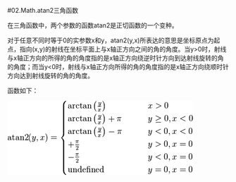 #02.Math.atan2三角函数

在三角函数中，两个参数的函数atan2是正切函数的一个变种。

对于任意不同时等于0的实参数x和y，atan2(y,x)所表达的意思是坐标原点为起点，指向(x,y)的射线在坐标平面上与x轴正方向之间的角的角度。当y>0时，射线与x轴正方向的所得的角的角度指的是x轴正方向绕逆时针方向到达射线旋转的角的角度；而当y<0时，射线与x轴正方向所得的角的角度指的是x轴正方向绕顺时针方向达到射线旋转的角的角度。

函数如下：

<img src="img/02-01.png" />


